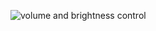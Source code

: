 ![volume and brightness control ](https://github.com/legendryflyer/Volume-Control/assets/134642359/4a3a9f14-7b5f-4bbc-b5ea-0be55b3fbb2a)
